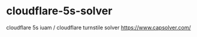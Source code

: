 # cloudflare-5s-solver
 cloudflare 5s iuam / cloudflare turnstile solver  https://www.capsolver.com/
 

 
 
 
 


















